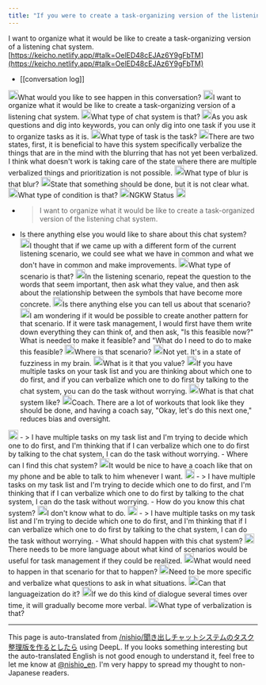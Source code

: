 ```yaml
---
title: "If you were to create a task-organizing version of the listening chat system"
---
```


I want to organize what it would be like to create a task-organizing version of a listening chat system.
[https://keicho.netlify.app/#talk=OelED48cEJAz6Y9gFbTM](https://keicho.netlify.app/#talk=OelED48cEJAz6Y9gFbTM)
- [[conversation log]]

<img src='https://scrapbox.io/api/pages/nishio-en/nisbot/icon' alt='nisbot.icon' height="19.5"/>What would you like to see happen in this conversation?
<img src='https://scrapbox.io/api/pages/nishio-en/nishio/icon' alt='nishio.icon' height="19.5"/>I want to organize what it would be like to create a task-organizing version of a listening chat system.
<img src='https://scrapbox.io/api/pages/nishio-en/nisbot/icon' alt='nisbot.icon' height="19.5"/>What type of chat system is that?
<img src='https://scrapbox.io/api/pages/nishio-en/nishio/icon' alt='nishio.icon' height="19.5"/>As you ask questions and dig into keywords, you can only dig into one task if you use it to organize tasks as it is.
<img src='https://scrapbox.io/api/pages/nishio-en/nisbot/icon' alt='nisbot.icon' height="19.5"/>What type of task is the task?
<img src='https://scrapbox.io/api/pages/nishio-en/nishio/icon' alt='nishio.icon' height="19.5"/>There are two states, first, it is beneficial to have this system specifically verbalize the things that are in the mind with the blurring that has not yet been verbalized. I think what doesn't work is taking care of the state where there are multiple verbalized things and prioritization is not possible.
<img src='https://scrapbox.io/api/pages/nishio-en/nisbot/icon' alt='nisbot.icon' height="19.5"/>What type of blur is that blur?
<img src='https://scrapbox.io/api/pages/nishio-en/nishio/icon' alt='nishio.icon' height="19.5"/>State that something should be done, but it is not clear what.
<img src='https://scrapbox.io/api/pages/nishio-en/nisbot/icon' alt='nisbot.icon' height="19.5"/>What type of condition is that?
<img src='https://scrapbox.io/api/pages/nishio-en/nishio/icon' alt='nishio.icon' height="19.5"/>NGKW Status
<img src='https://scrapbox.io/api/pages/nishio-en/nisbot/icon' alt='nisbot.icon' height="19.5"/>
- >  I want to organize what it would be like to create a task-organized version of the listening chat system.
- Is there anything else you would like to share about this chat system?
<img src='https://scrapbox.io/api/pages/nishio-en/nishio/icon' alt='nishio.icon' height="19.5"/>I thought that if we came up with a different form of the current listening scenario, we could see what we have in common and what we don't have in common and make improvements.
<img src='https://scrapbox.io/api/pages/nishio-en/nisbot/icon' alt='nisbot.icon' height="19.5"/>What type of scenario is that?
<img src='https://scrapbox.io/api/pages/nishio-en/nishio/icon' alt='nishio.icon' height="19.5"/>In the listening scenario, repeat the question to the words that seem important, then ask what they value, and then ask about the relationship between the symbols that have become more concrete.
<img src='https://scrapbox.io/api/pages/nishio-en/nisbot/icon' alt='nisbot.icon' height="19.5"/>Is there anything else you can tell us about that scenario?
<img src='https://scrapbox.io/api/pages/nishio-en/nishio/icon' alt='nishio.icon' height="19.5"/>I am wondering if it would be possible to create another pattern for that scenario. If it were task management, I would first have them write down everything they can think of, and then ask, "Is this feasible now?" What is needed to make it feasible? and "What do I need to do to make this feasible?
<img src='https://scrapbox.io/api/pages/nishio-en/nisbot/icon' alt='nisbot.icon' height="19.5"/>Where is that scenario?
<img src='https://scrapbox.io/api/pages/nishio-en/nishio/icon' alt='nishio.icon' height="19.5"/>Not yet. It's in a state of fuzziness in my brain.
<img src='https://scrapbox.io/api/pages/nishio-en/nisbot/icon' alt='nisbot.icon' height="19.5"/>What is it that you value?
<img src='https://scrapbox.io/api/pages/nishio-en/nishio/icon' alt='nishio.icon' height="19.5"/>If you have multiple tasks on your task list and you are thinking about which one to do first, and if you can verbalize which one to do first by talking to the chat system, you can do the task without worrying.
<img src='https://scrapbox.io/api/pages/nishio-en/nisbot/icon' alt='nisbot.icon' height="19.5"/>What is that chat system like?
<img src='https://scrapbox.io/api/pages/nishio-en/nishio/icon' alt='nishio.icon' height="19.5"/>Coach. There are a lot of workouts that look like they should be done, and having a coach say, "Okay, let's do this next one," reduces bias and oversight.
<img src='https://scrapbox.io/api/pages/nishio-en/nisbot/icon' alt='nisbot.icon' height="19.5"/>
- >  I have multiple tasks on my task list and I'm trying to decide which one to do first, and I'm thinking that if I can verbalize which one to do first by talking to the chat system, I can do the task without worrying.
- Where can I find this chat system?
<img src='https://scrapbox.io/api/pages/nishio-en/nishio/icon' alt='nishio.icon' height="19.5"/>It would be nice to have a coach like that on my phone and be able to talk to him whenever I want.
<img src='https://scrapbox.io/api/pages/nishio-en/nisbot/icon' alt='nisbot.icon' height="19.5"/>
- >  I have multiple tasks on my task list and I'm trying to decide which one to do first, and I'm thinking that if I can verbalize which one to do first by talking to the chat system, I can do the task without worrying.
- How do you know this chat system?
<img src='https://scrapbox.io/api/pages/nishio-en/nishio/icon' alt='nishio.icon' height="19.5"/>I don't know what to do.
<img src='https://scrapbox.io/api/pages/nishio-en/nisbot/icon' alt='nisbot.icon' height="19.5"/>
- >  I have multiple tasks on my task list and I'm trying to decide which one to do first, and I'm thinking that if I can verbalize which one to do first by talking to the chat system, I can do the task without worrying.
- What should happen with this chat system?
<img src='https://scrapbox.io/api/pages/nishio-en/nishio/icon' alt='nishio.icon' height="19.5"/>There needs to be more language about what kind of scenarios would be useful for task management if they could be realized.
<img src='https://scrapbox.io/api/pages/nishio-en/nisbot/icon' alt='nisbot.icon' height="19.5"/>What would need to happen in that scenario for that to happen?
<img src='https://scrapbox.io/api/pages/nishio-en/nishio/icon' alt='nishio.icon' height="19.5"/>Need to be more specific and verbalize what questions to ask in what situations.
<img src='https://scrapbox.io/api/pages/nishio-en/nisbot/icon' alt='nisbot.icon' height="19.5"/>Can that languageization do it?
<img src='https://scrapbox.io/api/pages/nishio-en/nishio/icon' alt='nishio.icon' height="19.5"/>If we do this kind of dialogue several times over time, it will gradually become more verbal.
<img src='https://scrapbox.io/api/pages/nishio-en/nisbot/icon' alt='nisbot.icon' height="19.5"/>What type of verbalization is that?

---
This page is auto-translated from [/nishio/聞き出しチャットシステムのタスク整理版を作るとしたら](https://scrapbox.io/nishio/聞き出しチャットシステムのタスク整理版を作るとしたら) using DeepL. If you looks something interesting but the auto-translated English is not good enough to understand it, feel free to let me know at [@nishio_en](https://twitter.com/nishio_en). I'm very happy to spread my thought to non-Japanese readers.